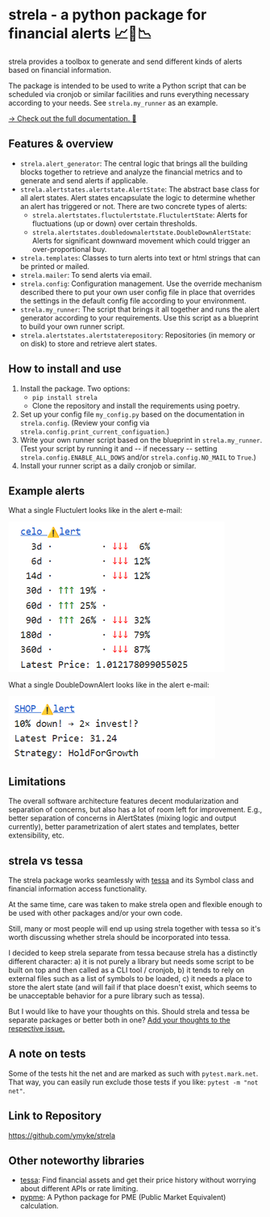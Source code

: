 # strela - a python package for financial alerts 📈🚨📉

strela provides a toolbox to generate and send different kinds of alerts based on
financial information.

The package is intended to be used to write a Python script that can be scheduled via
cronjob or similar facilities and runs everything necessary according to your needs. See
`strela.my_runner` as an example.

[→ Check out the full documentation. 📖](https://ymyke.github.io/strela/strela.html)

## Features & overview

- `strela.alert_generator`: The central logic that brings all the building blocks
  together to retrieve and analyze the financial metrics and to generate and send alerts
  if applicable.
- `strela.alertstates.alertstate.AlertState`: The abstract base class for all alert
  states. Alert states encapsulate the logic to determine whether an alert has triggered
  or not. There are two concrete types of alerts:
    - `strela.alertstates.fluctulertstate.FluctulertState`: Alerts for fluctuations (up
      or down) over certain thresholds.
    - `strela.alertstates.doubledownalertstate.DoubleDownAlertState`: Alerts for
      significant downward movement which could trigger an over-proportional buy.
- `strela.templates`: Classes to turn alerts into text or html strings that can be
  printed or mailed.
- `strela.mailer`: To send alerts via email.
- `strela.config`: Configuration management. Use the override mechanism described there
  to put your own user config file in place that overrides the settings in the default
  config file according to your environment.
- `strela.my_runner`: The script that brings it all together and runs the alert
  generator according to your requirements. Use this script as a blueprint to build your
  own runner script.
- `strela.alertstates.alertstaterepository`: Repositories (in memory or on disk) to
  store and retrieve alert states.

## How to install and use

1. Install the package. Two options:
   - `pip install strela`
   - Clone the repository and install the requirements using poetry.
2. Set up your config file `my_config.py` based on the documentation in `strela.config`.
   (Review your config via `strela.config.print_current_configuation`.)
3. Write your own runner script based on the blueprint in `strela.my_runner`. (Test your
   script by running it and -- if necessary -- setting `strela.config.ENABLE_ALL_DOWS`
   and/or `strela.config.NO_MAIL` to `True`.)
4. Install your runner script as a daily cronjob or similar.

## Example alerts

What a single Fluctulert looks like in the alert e-mail:

![Fluctulert example](https://raw.githubusercontent.com/ymyke/strela/master/docs/images/fluctulert_example.png)

What a single DoubleDownAlert looks like in the alert e-mail:

![DoubleDownAlert example](https://raw.githubusercontent.com/ymyke/strela/master/docs/images/doubledownalert_example.png)

## Limitations

The overall software architecture features decent modularization and separation of
concerns, but also has a lot of room left for improvement. E.g., better separation of
concerns in AlertStates (mixing logic and output currently), better parametrization of
alert states and templates, better extensibility, etc. 

## strela vs tessa

The strela package works seamlessly with [tessa](https://github.com/ymyke/tessa) and its
Symbol class and financial information access functionality.

At the same time, care was taken to make strela open and flexible enough to be used with
other packages and/or your own code.

Still, many or most people will end up using strela together with tessa so it's worth
discussing whether strela should be incorporated into tessa.

I decided to keep strela separate from tessa because strela has a distinctly different
character: a) it is not purely a library but needs some script to be built on top and
then called as a CLI tool / cronjob, b) it tends to rely on external files such as a
list of symbols to be loaded, c) it needs a place to store the alert state (and will
fail if that place doesn't exist, which seems to be unacceptable behavior for a pure
library such as tessa).

But I would like to have your thoughts on this. Should strela and tessa be separate
packages or better both in one? [Add your thoughts to the respective
issue.](https://github.com/ymyke/strela/issues/1)

## A note on tests

Some of the tests hit the net and are marked as such with `pytest.mark.net`. That way,
you can easily run exclude those tests if you like: `pytest -m "not net"`.

## Link to Repository

https://github.com/ymyke/strela

## Other noteworthy libraries

- [tessa](https://github.com/ymyke/tessa): Find financial assets and get their price history without worrying about different APIs or rate limiting.
- [pypme](https://github.com/ymyke/pypme): A Python package for PME (Public Market Equivalent) calculation.

